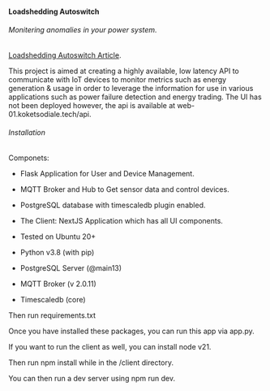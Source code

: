 <h4> Loadshedding Autoswitch </h4>

<h6> Monitering anomalies in your power system.</h6>

[Loadshedding Autoswitch Article](https://medium.com/@lanchaster.k/loadshedding-auto-switch-3957d99c7d93).

<p> This project is aimed at creating a highly available, low latency API to communicate with IoT devices to monitor metrics such as energy generation & usage in order to leverage the information for use in various applications such as power failure detection and energy trading. The UI has not been deployed however, the api is available at web-01.koketsodiale.tech/api.</p>

<h6> Installation </h6>

Componets:

- Flask Application for User and Device Management.
- MQTT Broker and Hub to Get sensor data and control devices.
- PostgreSQL database with timescaledb plugin enabled.
- The Client: NextJS Application which has all UI components.

- Tested on Ubuntu 20+

- Python v3.8 (with pip)
- PostgreSQL Server (@main13)
- MQTT Broker (v 2.0.11)
- Timescaledb (core)

Then run requirements.txt

Once you have installed these packages, you can run this app via app.py.

If you want to run the client as well, you can install node v21.

Then run npm install while in the /client directory.

You can then run a dev server using npm run dev.
